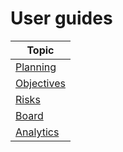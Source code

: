 # User guides

| **Topic** |
|---|
| [Planning](Planning) |
| [Objectives](Objectives) |
| [Risks](Risks) |
| [Board](Board) |
| [Analytics](Analytics) |